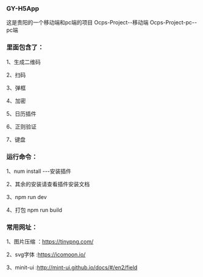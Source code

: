 ### GY-H5App
   这是贵阳的一个移动端和pc端的项目
   Ocps-Project--移动端
   Ocps-Project-pc--pc端
### 里面包含了：
   1、生成二维码
   
   2、扫码
   
   3、弹框
   
   4、加密
   
   5、日历插件
   
   6、正则验证
   
   7、键盘
### 运行命令：
 1、num install ---安装插件
 
 2、其余的安装请查看插件安装文档
 
 3、npm run dev
 
 4、打包 npm run build
### 常用网址：
 1、图片压缩 ：https://tinypng.com/
 
 2、svg字体 :https://icomoon.io/
 
 3、minit-ui  :http://mint-ui.github.io/docs/#/en2/field
